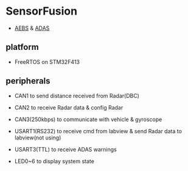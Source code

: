 # SensorFusion
 * [AEBS](https://en.wikipedia.org/wiki/AEBS) & [ADAS](https://en.wikipedia.org/wiki/ADAS)
## platform
 * FreeRTOS on STM32F413
## peripherals
 * CAN1 to send distance received from Radar(DBC)
 * CAN2 to receive Radar data & config Radar
 * CAN3(250kbps) to communicate with vehicle & gyroscope
 
 * USART1(RS232) to receive cmd from labview & send Radar data to labview(not using)
 * USART3(TTL) to receive ADAS warnings

 * LED0~6 to display system state